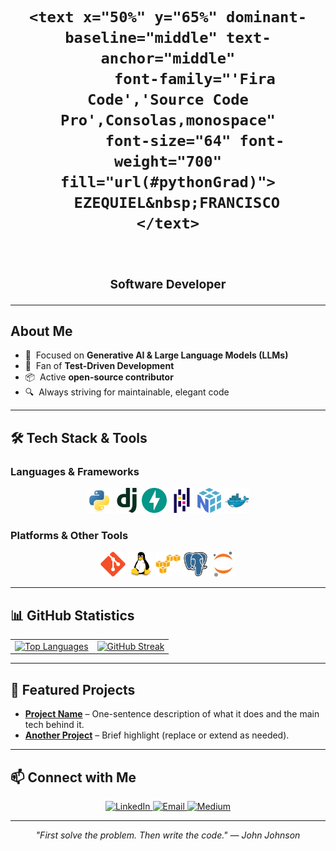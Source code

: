<!-- ===== Python-gradient name ===== -->
<h1 align="center">
  <svg width="100%" height="120" viewBox="0 0 800 120" xmlns="http://www.w3.org/2000/svg">
    <defs>
      <!-- gradiente azul (#3776AB) → amarelo (#FFD343) -->
      <linearGradient id="pythonGrad" x1="0%" y1="0%" x2="100%" y2="0%">
        <stop offset="0%"  stop-color="#3776AB"/>
        <stop offset="100%" stop-color="#FFD343"/>
      </linearGradient>
    </defs>

    <text x="50%" y="65%" dominant-baseline="middle" text-anchor="middle"
          font-family="'Fira Code','Source Code Pro',Consolas,monospace"
          font-size="64" font-weight="700" fill="url(#pythonGrad)">
      EZEQUIEL&nbsp;FRANCISCO
    </text>
  </svg>

  <br/>
  <span style="font-size:1.2rem;">Software&nbsp;Developer</span>
</h1>

---

## About&nbsp;Me

- 🎯 &nbsp;Focused on **Generative AI &amp; Large Language Models (LLMs)**
- 🧪 &nbsp;Fan of **Test-Driven Development**
- 📦 &nbsp;Active **open-source contributor**
- 🔍 &nbsp;Always striving for maintainable, elegant code

---

## 🛠️ Tech&nbsp;Stack&nbsp;&amp;&nbsp;Tools  

### Languages&nbsp;&amp;&nbsp;Frameworks
<p align="center">
  <img src="https://raw.githubusercontent.com/devicons/devicon/master/icons/python/python-original.svg" height="40" alt="Python" />
  <img src="https://raw.githubusercontent.com/devicons/devicon/master/icons/django/django-plain.svg" height="40" alt="Django" />
  <img src="https://raw.githubusercontent.com/devicons/devicon/master/icons/fastapi/fastapi-original.svg" height="40" alt="FastAPI" />
  <img src="https://raw.githubusercontent.com/devicons/devicon/master/icons/pandas/pandas-original.svg" height="40" alt="Pandas" />
  <img src="https://raw.githubusercontent.com/devicons/devicon/master/icons/numpy/numpy-original.svg" height="40" alt="NumPy" />
  <img src="https://raw.githubusercontent.com/devicons/devicon/master/icons/docker/docker-original.svg" height="40" alt="Docker" />
</p>

### Platforms&nbsp;&amp;&nbsp;Other&nbsp;Tools
<p align="center">
  <img src="https://raw.githubusercontent.com/devicons/devicon/master/icons/git/git-original.svg" height="40" alt="Git" />
  <img src="https://raw.githubusercontent.com/devicons/devicon/master/icons/linux/linux-original.svg" height="40" alt="Linux" />
  <img src="https://raw.githubusercontent.com/devicons/devicon/master/icons/amazonwebservices/amazonwebservices-original.svg" height="40" alt="AWS" />
  <img src="https://raw.githubusercontent.com/devicons/devicon/master/icons/postgresql/postgresql-original.svg" height="40" alt="PostgreSQL" />
  <img src="https://raw.githubusercontent.com/devicons/devicon/master/icons/jupyter/jupyter-original.svg" height="40" alt="Jupyter" />
</p>

---

## 📊 GitHub&nbsp;Statistics
<table>
  <tr>
    <td>
      <a href="https://github.com/R0CKST4R-02">
        <img src="https://github-readme-stats.vercel.app/api/top-langs/?username=R0CKST4R-02&layout=compact&langs_count=6&theme=dracula&hide=html,css" alt="Top Languages" />
      </a>
    </td>
    <td>
      <a href="https://git.io/streak-stats">
        <img src="https://github-readme-streak-stats-eight.vercel.app?user=R0CKST4R-02&theme=dracula&date_format=j%20M%5B%20Y%5D" alt="GitHub Streak" />
      </a>
    </td>
  </tr>
</table>

---

## 📌 Featured&nbsp;Projects
- **[Project Name](PROJECT_LINK)** – One-sentence description of what it does and the main tech behind it.  
- **[Another Project](PROJECT_LINK)** – Brief highlight (replace or extend as needed).

---

## 📫 Connect&nbsp;with&nbsp;Me
<p align="center">
  <a href="https://www.linkedin.com/in/ezequiel-francisco-9b2a30326/" target="_blank" rel="noopener noreferrer">
    <img src="https://img.shields.io/badge/LinkedIn-0A66C2?style=for-the-badge&logo=linkedin&logoColor=white" alt="LinkedIn">
  </a>
  <a href="mailto:ezequiel.p.a.francisco@gmail.com">
    <img src="https://img.shields.io/badge/Email-D14836?style=for-the-badge&logo=gmail&logoColor=white" alt="Email">
  </a>
  <a href="https://medium.com/@ezequiel.p.a.francisco" target="_blank" rel="noopener noreferrer">
    <img src="https://img.shields.io/badge/Medium-12100E?style=for-the-badge&logo=medium&logoColor=white" alt="Medium">
  </a>
</p>

---

<p align="center"><em>"First solve the problem. Then write the code." — John Johnson</em></p>
